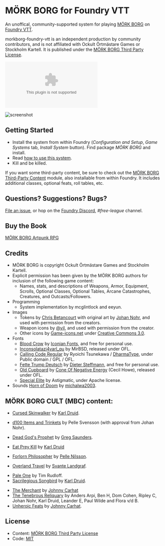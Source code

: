 # MÖRK BORG for Foundry VTT

An unoffical, community-supported system for playing [MÖRK BORG](https://morkborg.com/) on [Foundry VTT](http://foundryvtt.com/).

morkborg-foundry-vtt is an independent production by community contributors, and is not affiliated with Ockult Örtmästare Games or Stockholm Kartell. It is published under the [MÖRK BORG Third Party License](https://morkborg.com/license/).

![Latest Release Download Count](https://img.shields.io/github/downloads/fvtt-fria-ligan/morkborg-foundry-vtt/latest/system.zip)

![screenshot](https://user-images.githubusercontent.com/189172/133104673-60734e50-ad00-4b54-9dbd-7edb5dafb6a9.png)

## Getting Started

- Install the system from within Foundry (_Configuration and Setup_, _Game Systems_ tab, _Install System_ button). Find package _MÖRK BORG_ and install.
- Read [how to use this system](https://github.com/fvtt-fria-ligan/morkborg-foundry-vtt/blob/main/how-to-use-this-system.md).
- Kill and be killed.

If you want some third-party content, be sure to check out the [MÖRK BORG Third-Party Content](https://foundryvtt.com/packages/morkborg-3p) module, also installable from within Foundry. It includes additional classes, optional feats, roll tables, etc.

## Questions? Suggestions? Bugs?

[File an issue](https://github.com/fvtt-fria-ligan/morkborg-foundry-vtt/issues), or hop on the [Foundry Discord](https://discord.gg/foundryvtt), _#free-league_ channel.

## Buy the Book

[MÖRK BORG Artpunk RPG](https://frialigan.se/en/store/?product_id=4529866506377)

## Credits

- MÖRK BORG is copyright Ockult Örtmästare Games and Stockholm Kartell.
- Explicit permission has been given by the MÖRK BORG authors for inclusion of the following game content:
  - Names, stats, and descriptions of Weapons, Armor, Equipment, Scrolls, Optional Classes, Optional Tables, Arcane Catastrophes, Creatures, and Outcasts/Followers.
- Programming
  - System implementation by mcglintlock and eeyun.
- Images
  - Tokens by [Chris Betancourt](https://github.com/iPwned) with original art by [Johan Nohr](https://twitter.com/JohanNohr), and used with permission from the creators.
  - Weapon icons by [@vil](https://zordvil.itch.io/), and used with permission from the creator.
  - Other icons by [Game-icons.net](https://game-icons.net/) under [Creative Commons 3.0](https://creativecommons.org/licenses/by/3.0/).
- Fonts
  - [Blood Crow](https://www.dafont.com/blood-crow.font) by [Iconian Fonts](http://www.iconian.com/), and free for personal use.
  - [Inconsolatazi4varl_qu](https://www.fontspace.com/inconsolatazi4varl-qu-font-f26265) by MirBSD, released under OFL.
  - [Calling Code Regular](https://www.dafont.com/calling-code.font) by Ryoichi Tsunekawa / [DharmaType](https://dharmatype.com/), under Public domain / GPL / OFL.
  - [Fette Trump Deutsch](https://www.dafont.com/fette-trump-deutsch.font) by [Dieter Steffmann](http://www.steffmann.de/wordpress/), and free for personal use.
  - [Old Cupboard](https://coneofnegativeenergy.com/2019/11/08/a-new-thing-old-cupboard-otf/) by [Cone Of Negative Energy](https://coneofnegativeenergy.com/) (Cecil Howe), released under OFL.
  - [Special Elite](https://fonts.google.com/specimen/Special+Elite) by Astigmatic, under Apache license.
- Sounds
  [Horn of Doom](https://freesound.org/people/michalwa2003/sounds/391133/) by [michalwa2003](https://freesound.org/people/michalwa2003/).

## MÖRK BORG CULT (MBC) content:

- [Cursed Skinwalker](https://makedatanotlore.itch.io/cursed-skinwalker) by [Karl Druid](https://makedatanotlore.itch.io/).

* [d100 Items and Trinkets](https://morkborg.com/content/) by Pelle Svensson (with approval from Johan Nohr).

- [Dead God's Prophet](https://drive.google.com/file/d/1NlxdeWP5p--1jw_4pueDO0rAy721mMJ_/view) by [Greg Saunders](https://firerubydesigns.co.uk/home?i=1).

* [Eat Prey Kill](https://makedatanotlore.itch.io/eat-prey-kill) by [Karl Druid](https://makedatanotlore.itch.io/)

- [Forlorn Philosopher](https://freeleaguepublishing.com/en/store/?product_id=5985103151253) by [Pelle Nilsson](http://occultherbmaster.blogspot.com/).

* [Overland Travel](https://morkborg.com/content/) by [Svante Landgraf](http://dimfrost.itch.io/).

- [Pale One](https://drive.google.com/file/d/1QKI25D3spENoQb0CnB4I3uMPgCBrusDx/view) by Tim Rudloff.
- [Sacrilegious Songbird](https://makedatanotlore.itch.io/sacrilegious-songbird) by [Karl Druid](https://makedatanotlore.itch.io/).

* [The Merchant](https://morkborg.com/content/) by [Johnny Carhat](https://metalskull-games.itch.io/)
* [The Tenebrous Reliquary](https://morkborg.com/content/) by Anders Arpi, Ben H, Dom Cohen, Ripley C, Johan Nohr, Karl Druid, Leander E, Paul Wilde and Flora v/d B.
* [Unheroic Feats](https://drive.google.com/file/d/1A4dl3yRXt19Am0ZV5tPyqjfnkJR0R5f8/view) by [Johnny Carhat](https://metalskull-games.itch.io/).

## License

- Content: [MÖRK BORG Third Party License](https://morkborg.com/license/)
- Code: [MIT](https://en.wikipedia.org/wiki/MIT_License)
